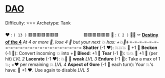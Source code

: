 # [__**DAO**__](<https://youtu.be/L5q4uYj-gyg?si=1Psfw0P-tsksmjGP>)
Difficulty: ⭐⭐⭐
Archetype: Tank

❤️ : `( 13 )`  🟥🟥🟥🟥🟥🟥🟥
`          `  🟥🟥🟥🟥🟥🟥
🖤 : `( 2 )`   🔲🔲
⚰️ [**Destiny of the 4**](https://media.discordapp.net/attachments/1056365502101979146/1219485043701841942/Dao.jpg?ex=660b78f3&is=65f903f3&hm=fb5ede59cc3c81327f06cc9a7d8d5f54a9220a2d25e9d38ee4b80c7709790d76&=&format=webp)
*At 4 or more 🖤, lose 4 🖤 but your next 💥 has: +💥🚫🌀*
=-=-=-=-=-=-=-=-=-=-=-=-=-=-=-=-=-=-=-=-=-=
**Shatter** (-1 ❤️): 💥💥💥 🔀 +1 🖤
**Beckon** (-1 🖤): Convert incoming 💥 into +🖤
**Bleed**: +1 🖤
**Tear** (-1 🖤): 💥💥 🔀 +1 🖤 (per hit) *LVL 2*
**Lacerate** (-1 ❤️): 💥🚫 🔀 __weak__ *LVL 3*
**Endure** (-1 🖤): Take a max of 1 💥; +❤️ per remaining 💥 *LVL 4*
**Aspect of Gore** (-1 🖤 each turn): Your 💥's have: 🔀 +1 ❤️. Use again to disable *LVL 5*
